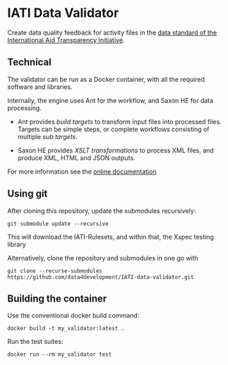 IATI Data Validator
===================

Create data quality feedback for activity files in the
[data standard of the International Aid Transparency Initiative](http://iatistandard.org).

Technical
---------

The validator can be run as a Docker container, with all the required software
and libraries.

Internally, the engine uses Ant for the workflow, and Saxon HE for data
processing.

* Ant provides *build targets* to transform input files into processed files.
  Targets can be simple steps, or complete workflows consisting of multiple
  *sub targets*.

* Saxon HE provides *XSLT transformations* to process XML files, and produce XML, 
  HTML and JSON outputs.

For more information see the [online documentation](https://data4development.github.io/IATI-data-validator/)

Using git
---------

After cloning this repository, update the submodules recursively:

`git submodule update --recursive`

This will download the IATI-Rulesets, and within that, the Xspec testing library

Alternatively, clone the repository and submodules in one go with

`git clone --recurse-submodules https://github.com/data4development/IATI-data-validator.git`

Building the container
----------------------

Use the conventional docker build command:

`docker build -t my_validator:latest .`

Run the test suites:

`docker run --rm my_validator test`
